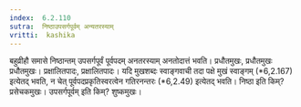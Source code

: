 ```yaml
---
index:  6.2.110
sutra:  निष्ठाउपसर्गपूर्वम् अन्यतरस्याम्
vritti:  kashika 
---
```


बहुव्रीहौ समासे निष्ठान्तम् उपसर्गपूर्वं पूर्वपदम् अनतरस्याम् अनतोदात्तं भवति। प्रधौतमुखः, प्रधौतमुखः प्रधौतमुखः। प्रक्षालितपादः, प्रक्षालितपादः। यदि मुखशब्दः स्वाङ्गवाची तदा पक्षे मुखं स्वाङ्गम् (*6,2.167) इत्येतद् भवति, न चेत् पूर्वपदप्रकृतिस्वरत्वेन गतिरनन्तरः (*6,2.49) इत्येतद् भवति। निष्ठा इति किम्? प्रसेचकमुखः। उपसर्गपूर्वम् इति किम्? शुष्कमुखः।

